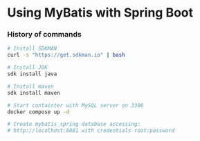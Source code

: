 # Using MyBatis with Spring Boot

### History of commands

```bash
# Install SDKMAN
curl -s "https://get.sdkman.io" | bash

# Install JDK
sdk install java

# Install maven
sdk install maven

# Start containter with MySQL server on 3306
docker compose up -d

# Create mybatis_spring database accessing:
# http://localhost:8081 with credentials root:password
```

